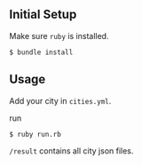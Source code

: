 ## Initial Setup

Make sure `ruby` is installed.

    $ bundle install

## Usage

Add your city in `cities.yml`.

run

    $ ruby run.rb

`/result` contains all city json files.
